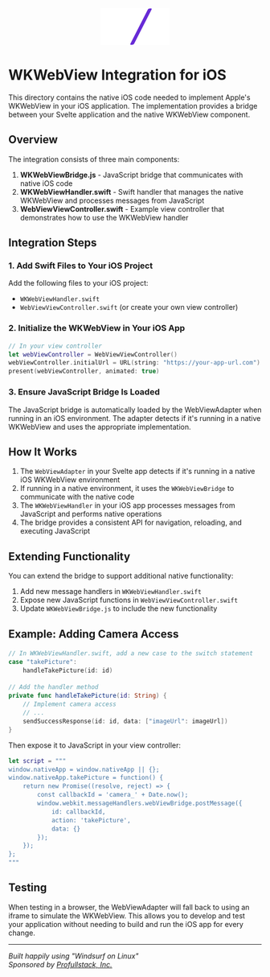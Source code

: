 <p align="center">
  <img src="../logo.svg" alt="Sans UI Logo" width="138" height="74" />
</p>

# WKWebView Integration for iOS

This directory contains the native iOS code needed to implement Apple's WKWebView in your iOS application. The implementation provides a bridge between your Svelte application and the native WKWebView component.

## Overview

The integration consists of three main components:

1. **WKWebViewBridge.js** - JavaScript bridge that communicates with native iOS code
2. **WKWebViewHandler.swift** - Swift handler that manages the native WKWebView and processes messages from JavaScript
3. **WebViewViewController.swift** - Example view controller that demonstrates how to use the WKWebView handler

## Integration Steps

### 1. Add Swift Files to Your iOS Project

Add the following files to your iOS project:
- `WKWebViewHandler.swift`
- `WebViewViewController.swift` (or create your own view controller)

### 2. Initialize the WKWebView in Your iOS App

```swift
// In your view controller
let webViewController = WebViewViewController()
webViewController.initialUrl = URL(string: "https://your-app-url.com")!
present(webViewController, animated: true)
```

### 3. Ensure JavaScript Bridge Is Loaded

The JavaScript bridge is automatically loaded by the WebViewAdapter when running in an iOS environment. The adapter detects if it's running in a native WKWebView and uses the appropriate implementation.

## How It Works

1. The `WebViewAdapter` in your Svelte app detects if it's running in a native iOS WKWebView environment
2. If running in a native environment, it uses the `WKWebViewBridge` to communicate with the native code
3. The `WKWebViewHandler` in your iOS app processes messages from JavaScript and performs native operations
4. The bridge provides a consistent API for navigation, reloading, and executing JavaScript

## Extending Functionality

You can extend the bridge to support additional native functionality:

1. Add new message handlers in `WKWebViewHandler.swift`
2. Expose new JavaScript functions in `WebViewViewController.swift`
3. Update `WKWebViewBridge.js` to include the new functionality

## Example: Adding Camera Access

```swift
// In WKWebViewHandler.swift, add a new case to the switch statement
case "takePicture":
    handleTakePicture(id: id)

// Add the handler method
private func handleTakePicture(id: String) {
    // Implement camera access
    // ...
    sendSuccessResponse(id: id, data: ["imageUrl": imageUrl])
}
```

Then expose it to JavaScript in your view controller:

```swift
let script = """
window.nativeApp = window.nativeApp || {};
window.nativeApp.takePicture = function() {
    return new Promise((resolve, reject) => {
        const callbackId = 'camera_' + Date.now();
        window.webkit.messageHandlers.webViewBridge.postMessage({
            id: callbackId,
            action: 'takePicture',
            data: {}
        });
    });
};
"""
```

## Testing

When testing in a browser, the WebViewAdapter will fall back to using an iframe to simulate the WKWebView. This allows you to develop and test your application without needing to build and run the iOS app for every change.

---

*Built happily using "Windsurf on Linux"*  
*Sponsored by [Profullstack, Inc.](https://profullstack.com)*
